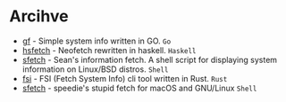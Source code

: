 # Arcihve

- [gf](https://github.com/Smirnov-O/gf) - Simple system info written in GO. `Go`
- [hsfetch](https://github.com/SleepyCatgirl/hsfetch) - Neofetch rewritten in haskell. `Haskell`
- [sfetch](https://github.com/sean0262/sfetch) - Sean's information fetch. A shell script for displaying system information on Linux/BSD distros. `Shell`
- [fsi](https://github.com/MustafaSalih1993/fsi) - FSI (Fetch System Info) cli tool written in Rust. `Rust`
- [sfetch](https://github.com/speedie1337/sfetch) - speedie's stupid fetch for macOS and GNU/Linux `Shell`
